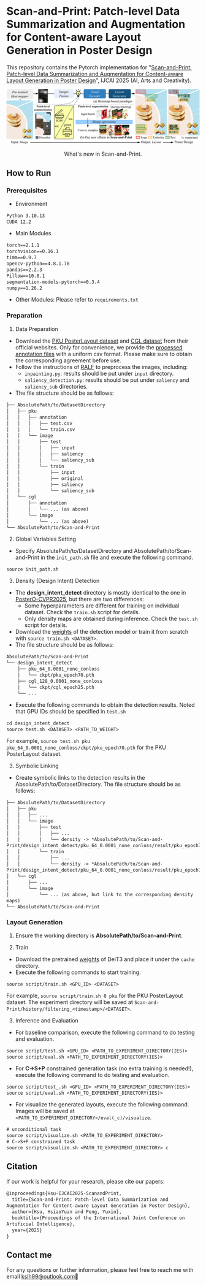 # Scan-and-Print: Patch-level Data Summarization and Augmentation for Content-aware Layout Generation in Poster Design

This repository contains the Pytorch implementation for "[Scan-and-Print: Patch-level Data Summarization and Augmentation for Content-aware Layout Generation in Poster Design](https://arxiv.org/abs/2505.20649)", IJCAI 2025 (AI, Arts and Creativity).

<img src="/topic.jpg" alt="Scan-and-Print">
<p align="center">What's new in Scan-and-Print.</p>

## How to Run

### Prerequisites
- Environment
```
Python 3.10.13
CUDA 12.2
```
- Main Modules
```
torch==2.1.1
torchvision==0.16.1
timm==0.9.7
opencv-python==4.8.1.78
pandas==2.2.3
Pillow==10.0.1
segmentation-models-pytorch==0.3.4
numpy==1.26.2
```
- Other Modules: Please refer to ```requirements.txt```

### Preparation
1. Data Preparation
- Download the [PKU PosterLayout dataset](https://github.com/PKU-ICST-MIPL/PosterLayout-CVPR2023) and [CGL dataset](https://github.com/minzhouGithub/CGL-GAN) from their official websites. Only for convenience, we provide the [processed annotation files](https://drive.google.com/drive/folders/1GGh02Zv0sDjTai3FE0uNPntm-Asj8ioD?usp=sharing) with a uniform csv format. Please make sure to obtain the corresponding agreement before use.
- Follow the instructions of [RALF](https://github.com/CyberAgentAILab/RALF) to preprocess the images, including:
    - ```inpainting.py```: results should be put under ```input``` directory.
    - ```saliency_detection.py```: results should be put under ```saliency``` and ```saliency_sub``` directories.
- The file structure should be as follows:
```
├── AbsolutePath/to/DatasetDirectory
│   ├── pku
│   │   ├── annotation
│   │   │   ├── test.csv
│   │   │   └── train.csv
│   │   └── image
│   │       ├── test
│   │       │   ├── input
│   │       │   ├── saliency
│   │       │   └── saliency_sub
│   │       └── train
│   │           ├── input
│   │           ├── original
│   │           ├── saliency
│   │           └── saliency_sub
│   └── cgl
│       ├── annotation
│       │   └── ... (as above)
│       └── image
│           └── ... (as above)
└── AbsolutePath/to/Scan-and-Print
```

2. Global Variables Setting
- Specify AbsolutePath/to/DatasetDirectory and AbsolutePath/to/Scan-and-Print in the ```init_path.sh``` file and execute the following command.
```
source init_path.sh
```

3. Density (Design Intent) Detection
- The **design_intent_detect** directory is mostly identical to the one in [PosterO-CVPR2025](https://github.com/theKinsley/PosterO-CVPR2025), but there are two differences:
  - Some hyperparameters are different for training on individual dataset. Check the ```train.sh``` script for details.
  - Only density maps are obtained during inference. Check the ```test.sh``` script for details.
- Download the [weights](https://drive.google.com/drive/folders/1-h-6aLzphktW6gXizEjzecBNiyII1BxX?usp=sharing) of the detection model or train it from scratch with ```source train.sh <DATASET>```.
- The file structure should be as follows:
```
AbsolutePath/to/Scan-and-Print
└── design_intent_detect
    ├── pku_64_0.0001_none_conloss
    │   └── ckpt/pku_epoch70.pth
    ├── cgl_128_0.0001_none_conloss
    │   └── ckpt/cgl_epoch25.pth
    └── ...
```
- Execute the following commands to obtain the detection results. Noted that GPU IDs should be specified in ```test.sh```
```
cd design_intent_detect
source test.sh <DATASET> <PATH_TO_WEIGHT>
```
For example, ```source test.sh pku pku_64_0.0001_none_conloss/ckpt/pku_epoch70.pth``` for the PKU PosterLayout dataset.

3. Symbolic Linking
- Create symbolic links to the detection results in the AbsolutePath/to/DatasetDirectory. The file structure should be as follows:
```
├── AbsolutePath/to/DatasetDirectory
│   ├── pku
│   │   ├── ...
│   │   └── image
│   │       ├── test
│   │       │   ├── ...
│   │       │   └── density -> *AbsolutePath/to/Scan-and-Print/design_intent_detect/pku_64_0.0001_none_conloss/result/pku_epoch70/test*
│   │       └── train
│   │           ├── ...
│   │           └── density -> *AbsolutePath/to/Scan-and-Print/design_intent_detect/pku_64_0.0001_none_conloss/result/pku_epoch70/train*
│   └── cgl
│       ├── ...
│       └── image
│           └── ... (as above, but link to the corresponding density maps)
└── AbsolutePath/to/Scan-and-Print
```

### Layout Generation
1. Ensure the working directory is **AbsolutePath/to/Scan-and-Print**.

2. Train
- Download the pretrained [weights](https://drive.google.com/drive/folders/1-h-6aLzphktW6gXizEjzecBNiyII1BxX?usp=sharing) of DeiT3 and place it under the ```cache``` directory.
- Execute the following commands to start training.
```
source script/train.sh <GPU_ID> <DATASET>
```
For example, ```source script/train.sh 0 pku``` for the PKU PosterLayout dataset. The experiment directory will be saved at ```Scan-and-Print/history/filtering_<timestamp>/<DATASET>```.

3. Inference and Evaluation
- For baseline comparison, execute the following command to do testing and evaluation.
```
source script/test.sh <GPU_ID> <PATH_TO_EXPERIMENT_DIRECTORY(IES)>
source script/eval.sh <PATH_TO_EXPERIMENT_DIRECTORY(IES)>
```
- For **C->S+P** constrained generation task (no extra training is needed!), execute the following command to do testing and evaluation.
```
source script/test_.sh <GPU_ID> <PATH_TO_EXPERIMENT_DIRECTORY(IES)>
source script/eval.sh <PATH_TO_EXPERIMENT_DIRECTORY(IES)>
```
- For visualize the generated layouts, execute the following command. Images will be saved at ```<PATH_TO_EXPERIMENT_DIRECTORY>/eval(_c)/visualize```.
```
# unconditional task
source script/visualize.sh <PATH_TO_EXPERIMENT_DIRECTORY>
# C->S+P constrained task
source script/visualize.sh <PATH_TO_EXPERIMENT_DIRECTORY> c
```

## Citation
If our work is helpful for your research, please cite our papers:
```
@inproceedings{Hsu-IJCAI2025-ScanandPrint,
  title={Scan-and-Print: Patch-level Data Summarization and Augmentation for Content-aware Layout Generation in Poster Design},
  author={Hsu, HsiaoYuan and Peng, Yuxin},
  booktitle={Proceedings of the International Joint Conference on Artificial Intelligence},
  year={2025}
}
```

## Contact me
For any questions or further information, please feel free to reach me with email kslh99@outlook.com🫡